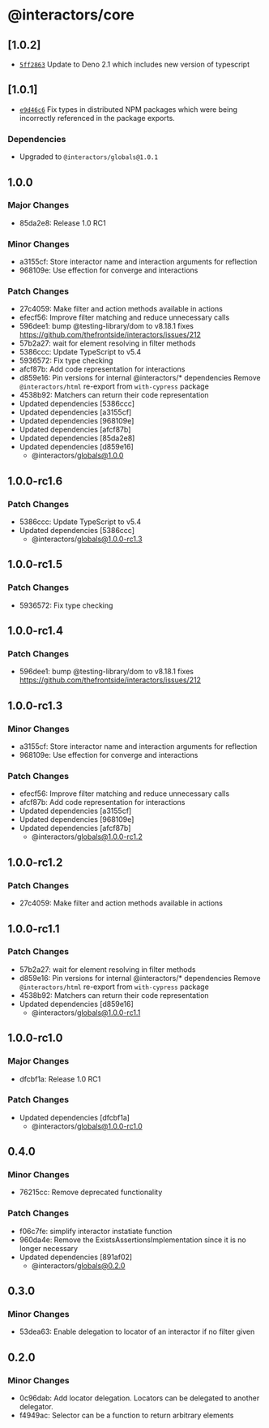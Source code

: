 # @interactors/core

## \[1.0.2]

- [`5ff2863`](https://github.com/thefrontside/interactors/commit/5ff286370a56f57ff2e8baab73d13a1a2d54a181) Update to Deno 2.1 which includes new version of typescript

## \[1.0.1]

- [`e9d46c6`](https://github.com/thefrontside/interactors/commit/e9d46c68381bcd7814e85e4eeba4889e0fb6a746) Fix types in distributed NPM packages which were being incorrectly referenced in the package exports.

### Dependencies

- Upgraded to `@interactors/globals@1.0.1`

## 1.0.0

### Major Changes

- 85da2e8: Release 1.0 RC1

### Minor Changes

- a3155cf: Store interactor name and interaction arguments for reflection
- 968109e: Use effection for converge and interactions

### Patch Changes

- 27c4059: Make filter and action methods available in actions
- efecf56: Improve filter matching and reduce unnecessary calls
- 596dee1: bump @testing-library/dom to v8.18.1 fixes https://github.com/thefrontside/interactors/issues/212
- 57b2a27: wait for element resolving in filter methods
- 5386ccc: Update TypeScript to v5.4
- 5936572: Fix type checking
- afcf87b: Add code representation for interactions
- d859e16: Pin versions for internal @interactors/\* dependencies
  Remove `@interactors/html` re-export from `with-cypress` package
- 4538b92: Matchers can return their code representation
- Updated dependencies \[5386ccc]
- Updated dependencies \[a3155cf]
- Updated dependencies \[968109e]
- Updated dependencies \[afcf87b]
- Updated dependencies \[85da2e8]
- Updated dependencies \[d859e16]
  - @interactors/globals@1.0.0

## 1.0.0-rc1.6

### Patch Changes

- 5386ccc: Update TypeScript to v5.4
- Updated dependencies \[5386ccc]
  - @interactors/globals@1.0.0-rc1.3

## 1.0.0-rc1.5

### Patch Changes

- 5936572: Fix type checking

## 1.0.0-rc1.4

### Patch Changes

- 596dee1: bump @testing-library/dom to v8.18.1 fixes https://github.com/thefrontside/interactors/issues/212

## 1.0.0-rc1.3

### Minor Changes

- a3155cf: Store interactor name and interaction arguments for reflection
- 968109e: Use effection for converge and interactions

### Patch Changes

- efecf56: Improve filter matching and reduce unnecessary calls
- afcf87b: Add code representation for interactions
- Updated dependencies \[a3155cf]
- Updated dependencies \[968109e]
- Updated dependencies \[afcf87b]
  - @interactors/globals@1.0.0-rc1.2

## 1.0.0-rc1.2

### Patch Changes

- 27c4059: Make filter and action methods available in actions

## 1.0.0-rc1.1

### Patch Changes

- 57b2a27: wait for element resolving in filter methods
- d859e16: Pin versions for internal @interactors/\* dependencies
  Remove `@interactors/html` re-export from `with-cypress` package
- 4538b92: Matchers can return their code representation
- Updated dependencies \[d859e16]
  - @interactors/globals@1.0.0-rc1.1

## 1.0.0-rc1.0

### Major Changes

- dfcbf1a: Release 1.0 RC1

### Patch Changes

- Updated dependencies \[dfcbf1a]
  - @interactors/globals@1.0.0-rc1.0

## 0.4.0

### Minor Changes

- 76215cc: Remove deprecated functionality

### Patch Changes

- f06c7fe: simplify interactor instatiate function
- 960da4e: Remove the ExistsAssertionsImplementation since it is no longer necessary
- Updated dependencies \[891af02]
  - @interactors/globals@0.2.0

## 0.3.0

### Minor Changes

- 53dea63: Enable delegation to locator of an interactor if no filter given

## 0.2.0

### Minor Changes

- 0c96dab: Add locator delegation. Locators can be delegated to another delegator.
- f4949ac: Selector can be a function to return arbitrary elements
